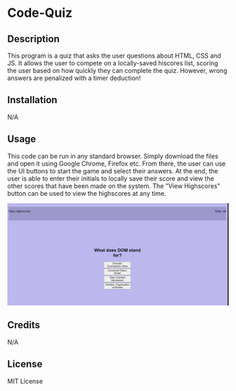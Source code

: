 # Code-Quiz

## Description

This program is a quiz that asks the user questions about HTML, CSS and JS. It allows the user to compete on a locally-saved hiscores list, scoring the user based on how quickly they can complete the quiz. However, wrong answers are penalized with a timer deduction! 

## Installation

N/A

## Usage

This code can be run in any standard browser. Simply download the files and open it using Google Chrome, Firefox etc. From there, the user can use the UI buttons to start the game and select their answers. At the end, the user is able to enter their initials to locally save their score and view the other scores that have been made on the system. The "View Highscores" button can be used to view the highscores at any time.

!["Gameplay screenshot"](assets/images/screenshot1.png)

## Credits

N/A

## License

MIT License